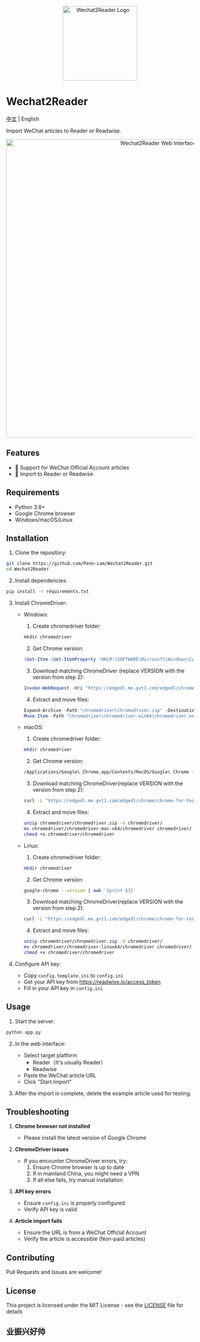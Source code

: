 <p align="center">
  <img src="images/logo.png" alt="Wechat2Reader Logo" width="200">
</p>

# Wechat2Reader

[中文](README.md) | English

Import WeChat articles to Reader or Readwise.

<p align="center">
  <img src="images/page.png" alt="Wechat2Reader Web Interface" width="800">
</p>

## Features
- 📱 Support for WeChat Official Account articles
- 🔄 Import to Reader or Readwise

## Requirements

- Python 3.8+
- Google Chrome browser
- Windows/macOS/Linux

## Installation

1. Clone the repository:
```bash
git clone https://github.com/Penn-Lam/Wechat2Reader.git
cd Wechat2Reader
```

2. Install dependencies:
```bash
pip install -r requirements.txt
```

3. Install ChromeDriver:
   - Windows:
     1. Create chromedriver folder:
     ```powershell
     mkdir chromedriver
     ```
     2. Get Chrome version:
     ```powershell
     (Get-Item (Get-ItemProperty 'HKLM:\SOFTWARE\Microsoft\Windows\CurrentVersion\App Paths\chrome.exe').'(Default)').VersionInfo.FileVersion
     ```
     3. Download matching ChromeDriver (replace VERSION with the version from step 2):
     ```powershell
     Invoke-WebRequest -Uri "https://edgedl.me.gvt1.com/edgedl/chrome/chrome-for-testing/VERSION/win64/chromedriver-win64.zip" -OutFile "chromedriver\chromedriver.zip"
     ```
     4. Extract and move files:
     ```powershell
     Expand-Archive -Path "chromedriver\chromedriver.zip" -DestinationPath "chromedriver" -Force
     Move-Item -Path "chromedriver\chromedriver-win64\chromedriver.exe" -Destination "chromedriver\chromedriver.exe" -Force
     ```

   - macOS:
     1. Create chromedriver folder:
     ```bash
     mkdir chromedriver
     ```
     2. Get Chrome version:
     ```bash
     /Applications/Google\ Chrome.app/Contents/MacOS/Google\ Chrome --version | awk '{print $3}'
     ```
     3. Download matching ChromeDriver(replace VERSION with the version from step 2):
     ```bash
     curl -L "https://edgedl.me.gvt1.com/edgedl/chrome/chrome-for-testing/VERSION/mac-x64/chromedriver-mac-x64.zip" -o chromedriver/chromedriver.zip
     ```
     4. Extract and move files:
     ```bash
     unzip chromedriver/chromedriver.zip -d chromedriver/
     mv chromedriver/chromedriver-mac-x64/chromedriver chromedriver/
     chmod +x chromedriver/chromedriver
     ```

   - Linux:
     1. Create chromedriver folder:
     ```bash
     mkdir chromedriver
     ```
     2. Get Chrome version:
     ```bash
     google-chrome --version | awk '{print $3}'
     ```
     3. Download matching ChromeDriver(replace VERSION with the version from step 2):
     ```bash
     curl -L "https://edgedl.me.gvt1.com/edgedl/chrome/chrome-for-testing/VERSION/linux64/chromedriver-linux64.zip" -o chromedriver/chromedriver.zip
     ```
     4. Extract and move files:
     ```bash
     unzip chromedriver/chromedriver.zip -d chromedriver/
     mv chromedriver/chromedriver-linux64/chromedriver chromedriver/
     chmod +x chromedriver/chromedriver
     ```

4. Configure API key:
   - Copy `config.template.ini` to `config.ini`
   - Get your API key from https://readwise.io/access_token
   - Fill in your API key in `config.ini`

## Usage

1. Start the server:
```bash
python app.py
```

2. In the web interface:
   - Select target platform
      - Reader（It's usually Reader）
      - Readwise
   - Paste the WeChat article URL
   - Click "Start Import"
   
3. After the import is complete, delete the example article used for testing.

## Troubleshooting

1. **Chrome browser not installed**
   - Please install the latest version of Google Chrome

2. **ChromeDriver issues**
   - If you encounter ChromeDriver errors, try:
     1. Ensure Chrome browser is up to date
     2. If in mainland China, you might need a VPN
     3. If all else fails, try manual installation

3. **API key errors**
   - Ensure `config.ini` is properly configured
   - Verify API key is valid

4. **Article import fails**
   - Ensure the URL is from a WeChat Official Account
   - Verify the article is accessible (Non-paid articles)

## Contributing

Pull Requests and Issues are welcome!

## License

This project is licensed under the MIT License - see the [LICENSE](LICENSE.txt) file for details

## 业振兴好帅